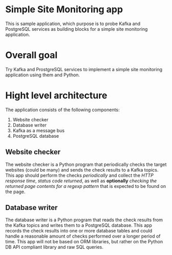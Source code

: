 # Simple Site Monitoring app
This is sample application, which purpose is to probe Kafka and PostgreSQL services as building blocks for a simple site monitoring application.

# Overall goal
Try Kafka and ProstgreSQL services to implement a simple site monitoring application using them and Python.

# Hight level architecture
The application consists of the following components:
1. Website checker
2. Database writer
3. Kafka as a message bus
4. PostgreSQL database

## Website checker
The website checker is a Python program that periodically checks the target websites (could be many) and sends the check results to a Kafka topics.
This app should perform the checks _periodically_ and collect the _HTTP response time_, _status code returned_, as well as **optionally** _checking the returned page contents for a regexp pattern_ that is expected to be found on the page.

## Database writer
The database writer is a Python program that reads the check results from the Kafka topics and writes them to a PostgreSQL database.
This app records the check results into one or more database tables and could handle a reasonable amount of checks performed over a longer period of time.
This app will not be based on ORM libraries, but rather on the Python DB API compliant library and raw SQL queries.
